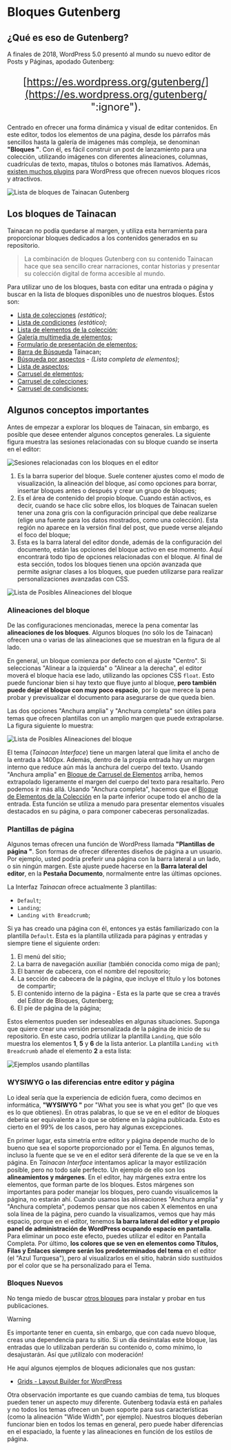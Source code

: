 # Bloques Gutenberg


## ¿Qué es eso de Gutenberg?

A finales de 2018, WordPress 5.0 presentó al mundo su nuevo editor de Posts y Páginas, apodado Gutenberg:

<div style="text-align: center; font-size: 1.5rem;">

[https://es.wordpress.org/gutenberg/](https://es.wordpress.org/gutenberg/ ":ignore").

</div>

Centrado en ofrecer una forma dinámica y visual de editar contenidos. En este editor, todos los elementos de una página, desde los párrafos más sencillos hasta la galería de imágenes más compleja, se denominan **"Bloques "**. Con él, es fácil construir un post de lanzamiento para una colección, utilizando imágenes con diferentes alineaciones, columnas, cuadrículas de texto, mapas, títulos o botones más llamativos. Además, [existen muchos plugins](https://es.wordpress.org/plugins/browse/blocks/ ":ignore") para WordPress que ofrecen nuevos bloques ricos y atractivos.

![Lista de bloques de Tainacan Gutenberg](_assets/images/lista-bloques-de-gutenberg.png ':size=350 :class=alignright')

## Los bloques de Tainacan

Tainacan no podía quedarse al margen, y utiliza esta herramienta para proporcionar bloques dedicados a los contenidos generados en su repositorio.

> La combinación de bloques Gutenberg con su contenido Tainacan hace que sea sencillo crear narraciones, contar historias y presentar su colección digital de forma accesible al mundo.

Para utilizar uno de los bloques, basta con editar una entrada o página y buscar en la lista de bloques disponibles uno de nuestros bloques. Éstos son:

- [Lista de colecciones](/es-mx/blocks-collections#lista-de-colecciones) _(estático)_; 
- [Lista de condiciones](/es-mx/blocks-terms#lista-de-condiciones) _(estático)_;
- [Lista de elementos de la colección](/es-mx/blocks-items#lista-de-elementos-de-la-colección);
- [Galería multimedia de elementos](/es-mx/block-item#galería-multimedia-de-elementos);
- [Formulario de presentación de elementos](/es-mx/block-item#formulario-de-presentación-de-elementos);
- [Barra de Búsqueda](/es-mx/blocks-items#barra-de-búsqueda-tainacan) Tainacan;
- [Búsqueda por aspectos](/es-mx/blocks-items#búsqueda-por-aspectos) - _(Lista completa de elementos)_;
- [Lista de aspectos](/es-mx/blocks-facets#lista-de-aspectos);
- [Carrusel de elementos](/es-mx/blocks-items#carrusel-de-elementos);
- [Carrusel de colecciones](/es-mx/blocks-collections#carrusel-de-colecciones);
- [Carrusel de condiciones](/es-mx/blocks-terms#carrusel-de-condiciones);

## Algunos conceptos importantes

Antes de empezar a explorar los bloques de Tainacan, sin embargo, es posible que desee entender algunos conceptos generales. La siguiente figura muestra las sesiones relacionadas con su bloque cuando se inserta en el editor:

![Sesiones relacionadas con los bloques en el editor](_assets/images/gutenberg-blocks-sections.png)

1. Es la barra superior del bloque. Suele contener ajustes como el modo de visualización, la alineación del bloque, así como opciones para borrar, insertar bloques antes o después y crear un grupo de bloques;
2. Es el área de contenido del propio bloque. Cuando están activos, es decir, cuando se hace clic sobre ellos, los bloques de Tainacan suelen tener una zona gris con la configuración principal que debe realizarse (elige una fuente para los datos mostrados, como una colección). Esta región no aparece en la versión final del post, que puede verse alejando el foco del bloque;
3. Esta es la barra lateral del editor donde, además de la configuración del documento, están las opciones del bloque activo en ese momento. Aquí encontrará todo tipo de opciones relacionadas con el bloque. Al final de esta sección, todos los bloques tienen una opción avanzada que permite asignar clases a los bloques, que pueden utilizarse para realizar personalizaciones avanzadas con CSS.

![Lista de Posibles Alineaciones del bloque](_assets/images/gutenberg-blocks-alignments.png ':size=250 :class=alignright')

### Alineaciones del bloque

De las configuraciones mencionadas, merece la pena comentar las **alineaciones de los bloques**. Algunos bloques (no sólo los de Tainacan) ofrecen una o varias de las alineaciones que se muestran en la figura de al lado.

En general, un bloque comienza por defecto con el ajuste "Centro". Si seleccionas "Alinear a la izquierda" o "Alinear a la derecha", el editor moverá el bloque hacia ese lado, utilizando las opciones CSS `float`. Esto puede funcionar bien si hay texto que fluye junto al bloque, **pero también puede dejar el bloque con muy poco espacio**, por lo que merece la pena probar y previsualizar el documento para asegurarse de que queda bien.

Las dos opciones "Anchura amplia" y "Anchura completa" son útiles para temas que ofrecen plantillas con un amplio margen que puede extrapolarse. La figura siguiente lo muestra:

![Lista de Posibles Alineaciones del bloque](_assets/images/gutenberg-wide-alignment.png)

El tema (_Tainacan Interface_) tiene un margen lateral que limita el ancho de la entrada a 1400px. Además, dentro de la propia entrada hay un margen interno que reduce aún más la anchura del cuerpo del texto. Usando "Anchura amplia" en [Bloque de Carrusel de Elementos](#carrusel-de-elementos) arriba, hemos extrapolado ligeramente el margen del cuerpo del texto para resaltarlo. Pero podemos ir más allá. Usando "Anchura completa", hacemos que el [Bloque de Elementos de la Colección](#lista-de-elementos-de-la-colección) en la parte inferior ocupe todo el ancho de la entrada. Esta función se utiliza a menudo para presentar elementos visuales destacados en su página, o para componer cabeceras personalizadas.

### Plantillas de página

Algunos temas ofrecen una función de WordPress llamada **"Plantillas de página "**. Son formas de ofrecer diferentes diseños de página a un usuario. Por ejemplo, usted podría preferir una página con la barra lateral a un lado, o sin ningún margen. Este ajuste puede hacerse en la **Barra lateral del editor**, en la **Pestaña Documento**, normalmente entre las últimas opciones.

La Interfaz _Tainacan_ ofrece actualmente 3 plantillas:

- `Default`;
- `Landing`;
- `Landing with Breadcrumb`;

Si ya has creado una página con él, entonces ya estás familiarizado con la plantilla `Default`. Esta es la plantilla utilizada para páginas y entradas y siempre tiene el siguiente orden:

1. El menú del sitio;
2. La barra de navegación auxiliar (también conocida como miga de pan);
3. El banner de cabecera, con el nombre del repositorio;
4. La sección de cabecera de la página, que incluye el título y los botones de compartir;
5. El contenido interno de la página - Esta es la parte que se crea a través del Editor de Bloques, Gutenberg;
6. El pie de página de la página;

Estos elementos pueden ser indeseables en algunas situaciones. Suponga que quiere crear una versión personalizada de la página de inicio de su repositorio. En este caso, podría utilizar la plantilla `Landing`, que sólo muestra los elementos **1**, **5** y **6** de la lista anterior. La plantilla `Landing with Breadcrumb` añade el elemento **2** a esta lista:

![Ejemplos usando plantillas](_assets/gifs/gutenberg_page_templates.gif)

### WYSIWYG o las diferencias entre editor y página

Lo ideal sería que la experiencia de edición fuera, como decimos en informática, **"WYSIWYG "** por "What you see is what you get" (lo que ves es lo que obtienes). En otras palabras, lo que se ve en el editor de bloques debería ser equivalente a lo que se obtiene en la página publicada. Esto es cierto en el 99% de los casos, pero hay algunas excepciones.

En primer lugar, esta simetría entre editor y página depende mucho de lo bueno que sea el soporte proporcionado por el Tema. En algunos temas, incluso la fuente que se ve en el editor será diferente de la que se ve en la página. En _Tainacan Interface_ intentamos aplicar la mayor estilización posible, pero no todo sale perfecto. Un ejemplo de ello son los **alineamientos y márgenes**. En el editor, hay márgenes extra entre los elementos, que forman parte de los bloques. Estos márgenes son importantes para poder manejar los bloques, pero cuando visualicemos la página, no estarán ahí. Cuando usamos las alineaciones "Anchura amplia" y "Anchura completa", podemos pensar que nos caben X elementos en una sola línea de la página, pero cuando la visualizamos, vemos que hay más espacio, porque en el editor, tenemos **la barra lateral del editor y el propio panel de administración de WordPress ocupando espacio en pantalla**. Para eliminar un poco este efecto, puedes utilizar el editor en Pantalla Completa. Por último, **los colores que se ven en elementos como Títulos, Filas y Enlaces siempre serán los predeterminados del tema** en el editor (el "Azul Turquesa"), pero al visualizarlos en el sitio, habrán sido sustituidos por el color que se ha personalizado para el Tema.

### Bloques Nuevos

No tenga miedo de buscar [otros bloques](https://es.wordpress.org/plugins/browse/blocks/ ":ignore") para instalar y probar en tus publicaciones.

> [!WARNING]
> Es importante tener en cuenta, sin embargo, que con cada nuevo bloque, creas una dependencia para tu sitio. Si un día desinstalas este bloque, las entradas que lo utilizaban perderán su contenido o, como mínimo, lo desajustarán. Así que ¡utilízalo con moderación!

He aquí algunos ejemplos de bloques adicionales que nos gustan:

- [Grids - Layout Builder for WordPress](https://es.wordpress.org/plugins/grids/ ":ignore")

Otra observación importante es que cuando cambias de tema, tus bloques pueden tener un aspecto muy diferente. Gutenberg todavía está en pañales y no todos los temas ofrecen un buen soporte para sus características (como la alineación "Wide Width", por ejemplo). Nuestros bloques deberían funcionar bien en todos los temas en general, pero puede haber diferencias en el espaciado, la fuente y las alineaciones en función de los estilos de página.
